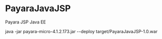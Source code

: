 # PayaraJavaJSP
Payara JSP Java EE  

java -jar payara-micro-4.1.2.173.jar --deploy target/PayaraJavaJSP-1.0.war



